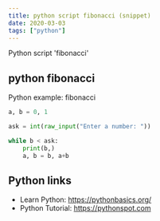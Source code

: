 ```yaml
---
title: python script fibonacci (snippet)
date: 2020-03-03
tags: ["python"]
---
```

Python script 'fibonacci'


## python fibonacci

Python example: fibonacci

```python
a, b = 0, 1

ask = int(raw_input("Enter a number: "))

while b < ask:
	print(b,)
	a, b = b, a+b

```

## Python links

- Learn Python: https://pythonbasics.org/
- Python Tutorial: https://pythonspot.com
